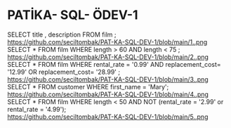 # PATİKA- SQL- ÖDEV-1
 SELECT title , description FROM film ;  
 https://github.com/seciltombak/PAT-KA-SQL-DEV-1/blob/main/1..png  
 SELECT * FROM film WHERE length > 60 AND length < 75 ; 
 https://github.com/seciltombak/PAT-KA-SQL-DEV-1/blob/main/2..png  
 SELECT * FROM film  WHERE rental_rate = '0.99' AND replacement_cost= '12.99' OR replacement_cost= '28.99' ;  
 https://github.com/seciltombak/PAT-KA-SQL-DEV-1/blob/main/3..png  
 SELECT * FROM customer WHERE first_name = 'Mary';  
 https://github.com/seciltombak/PAT-KA-SQL-DEV-1/blob/main/4..png  
 SELECT * FROM film WHERE  length < 50 AND  NOT (rental_rate = '2.99' or rental_rate = '4.99');  
 [https://github.com/seciltombak/PAT-KA-SQL-DEV-1/blob/main/5..png  ](https://raw.githubusercontent.com/seciltombak/PAT-KA-SQL-DEV-1/main/5..png)
